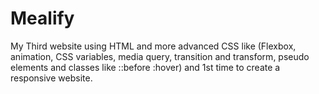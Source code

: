 # Mealify
My Third website using HTML and more advanced CSS like (Flexbox, animation, CSS variables, media query, transition and transform, pseudo elements and classes like ::before :hover) and 1st time to create a responsive website.
